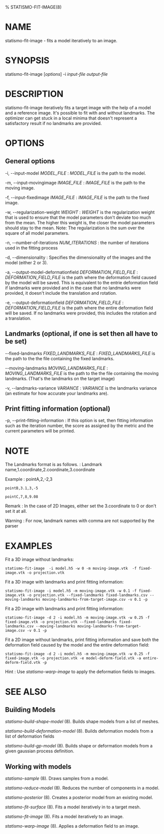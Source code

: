 % STATISMO-FIT-IMAGE(8)

# NAME

statismo-fit-image - fits a model iteratively to an image.


# SYNOPSIS

statismo-fit-image [*options*] -i *input-file* *output-file*


# DESCRIPTION

statismo-fit-image iteratively fits a target image with the help of a model and a reference image. It's possible to fit with and without landmarks. The optimizer can get stuck in a local minima that doesn't represent a satisfactory result if no landmarks are provided.


# OPTIONS

## General options

-i, \--input-model *MODEL_FILE*
:	*MODEL_FILE* is the path to the model.

-m, \--input-movingimage *IMAGE_FILE*
:	*IMAGE_FILE* is the path to the moving image.

-f, \--input-fixedimage *IMAGE_FILE*
:	*IMAGE_FILE* is the path to the fixed image.

-w, \--regularization-weight *WEIGHT*
:	*WEIGHT* is the regularization weight that is used to ensure that the model parameters don't deviate too much from the mean. The higher this weight is, the closer the model parameters should stay to the mean. Note: The regularization is the sum over the square of all model parameters.

-n, \--number-of-iterations *NUM_ITERATIONS*
:	the number of iterations used in the fitting process

-d, \--dimensionality 
:	Specifies the dimensionality of the images and the model (either 2 or 3).

-a, \--output-model-deformationfield *DEFORMATION_FIELD_FILE*
:	*DEFORMATION_FIELD_FILE* is the path where the deformation field caused by the model will be saved. This is equivalent to the entrie deformation field if landmarks were provided and in the case that no landmarks were provided, it doesn't include the translation and rotation.

-e, \--output-deformationfield *DEFORMATION_FIELD_FILE*
:	*DEFORMATION_FIELD_FILE* is the path where the entire deformation field will be saved. If no landmarks were provided, this includes the rotation and a translation.

## Landmarks (optional, if one is set then all have to be set)

\--fixed-landmarks *FIXED_LANDMARKS_FILE*
:	*FIXED_LANDMARKS_FILE* is the path to the the file containing the fixed landmarks.

\--moving-landmarks *MOVING_LANDMARKS_FILE*
:	*MOVING_LANDMARKS_FILE* is the path to the the file containing the moving landmarks. (That's the landmarks on the target image)

-v, \--landmarks-variance *VARIANCE*
:	*VARIANCE* is the landmarks variance (an estimate for how accurate your landmarks are).

## Print fitting information (optional)

-p, \--print-fitting-information
:	If this option is set, then fitting information such as the iteration number, the score as assigned by the metric and the current parameters will be printed.


# NOTE

The Landmarks format is as follows.
:	Landmark name,1.coordinate,2.coordinate,3.coordinate

Example
:	pointA,2,-2,3

	pointB,3.1,3,-5

	pointC,7,8,9.08


Remark
:	In the case of 2D Images, either set the 3.coordinate to 0 or don't set it at all.

Warning
:	For now, landmark names with comma are not supported by the parser
 
# EXAMPLES 

Fit a 3D image without landmarks:

    statismo-fit-image  -i model.h5 -w 0 -m moving-image.vtk  -f fixed-image.vtk -o projection.vtk


Fit a 3D image with landmarks and print fitting information:

    statismo-fit-image -i model.h5 -m moving-image.vtk -w 0.1 -f fixed-image.vtk -o projection.vtk --fixed-landmarks fixed-landmarks.csv --moving-landmarks moving-landmarks-from-target-image.csv -v 0.1 -p

Fit a 2D image with landmarks and print fitting information:

    statismo-fit-image -d 2 -i model.h5 -m moving-image.vtk -w 0.25 -f fixed-image.vtk -o projection.vtk --fixed-landmarks fixed-landmarks.csv --moving-landmarks moving-landmarks-from-target-image.csv -v 0.1 -p

Fit a 2D image without landmarks, print fitting information and save both the deformation field caused by the model and the entire deformation field:

    statismo-fit-image -d 2 -i model.h5 -m moving-image.vtk -w 0.25 -f fixed-image.vtk -o projection.vtk -e model-deform-field.vtk -a entire-deform-field.vtk -p

Hint
:	Use *statismo-warp-image* to apply the deformation fields to images.


# SEE ALSO

## Building Models

*statismo-build-shape-model* (8).
Builds shape models from a list of meshes.

*statismo-build-deformation-model* (8).
Builds deformation models from a list of deformation fields

*statismo-build-gp-model* (8).
Builds shape or deformation models from a given gaussian process definition.

## Working with models

*statismo-sample* (8).
Draws samples from a model.

*statismo-reduce-model* (8).
Reduces the number of components in a model.

*statismo-posterior* (8).
Creates a posterior model from an existing model.

*statismo-fit-surface* (8).
Fits a model iteratively in to a target mesh.

*statismo-fit-image* (8).
Fits a model iteratively to an image.

*statismo-warp-image* (8).
Applies a deformation field to an image.